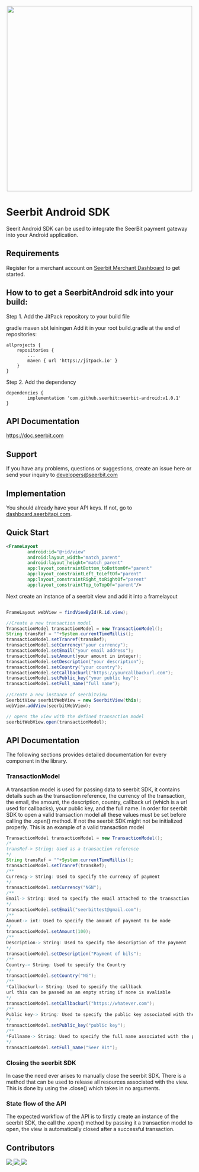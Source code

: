 <p align="center">
<img width="500" valign="top" src="https://res.cloudinary.com/dpejkbof5/image/upload/v1620323718/Seerbit_logo_png_ddcor4.png" data-canonical-src="https://res.cloudinary.com/dpejkbof5/image/upload/v1620323718/Seerbit_logo_png_ddcor4.png" style="max-width:100%; ">
</p>

# Seerbit Android SDK

Seerit Android SDK can be used to integrate the SeerBit payment gateway into your Android application. 

## Requirements 
Register for a merchant account on [Seerbit Merchant Dashboard](https://dashboard.seerbitapi.com) to get started. 

## How to to get a SeerbitAndroid sdk into your build:

Step 1. Add the JitPack repository to your build file

gradle
maven
sbt
leiningen
Add it in your root build.gradle at the end of repositories:

	allprojects {
		repositories {
			...
			maven { url 'https://jitpack.io' }
		}
	}
Step 2. Add the dependency

	dependencies {
	        implementation 'com.github.seerbit:seerbit-android:v1.0.1'
	}
## API Documentation 
   https://doc.seerbit.com

## Support 
If you have any problems, questions or suggestions, create an issue here or send your inquiry to developers@seerbit.com

## Implementation
You should already have your API keys. If not, go to [dashboard.seerbitapi.com](https://dashboard.seerbitapi.com).

## Quick Start

```xml
<FrameLayout
        android:id="@+id/view"
        android:layout_width="match_parent"
        android:layout_height="match_parent"
        app:layout_constraintBottom_toBottomOf="parent"
        app:layout_constraintLeft_toLeftOf="parent"
        app:layout_constraintRight_toRightOf="parent"
        app:layout_constraintTop_toTopOf="parent"/>
```

Next create an instance of a seerbit view and add it into a framelayout
```java

FrameLayout webView = findViewById(R.id.view);

//Create a new transaction model
TransactionModel transactionModel = new TransactionModel();
String transRef = ""+System.currentTimeMillis();
transactionModel.setTranref(transRef);
transactionModel.setCurrency("your currency");
transactionModel.setEmail("your email address");
transactionModel.setAmount(your amount in integer);
transactionModel.setDescription("your description");
transactionModel.setCountry("your country");
transactionModel.setCallbackurl("https://yourcallbackurl.com");
transactionModel.setPublic_key("your public key");
transactionModel.setFull_name("full name");
        
//Create a new instance of seerbitview
SeerbitView seerbitWebView = new SeerbitView(this);
webView.addView(seerbitWebView);

// opens the view with the defined transaction model
seerbitWebView.open(transactionModel);
```

## API Documentation
The following sections provides detailed documentation for every component in the library.


### TransactionModel
A transaction model is used for passing data to seerbit SDK, it contains details such as the transaction reference, the currency of the transaction, the email, the amount, the description, country, callback url (which is a url used for callbacks), your public key, and the full name. In order for seerbit SDK to open a valid transaction model all these values must be set before calling the .open() method. If not the seerbit SDK might not be initialized properly. This is an example of a valid transaction model
```java
TransactionModel transactionModel = new TransactionModel();
/*
transRef-> String: Used as a transaction reference
*/
String transRef = ""+System.currentTimeMillis();
transactionModel.setTranref(transRef);
/**
Currency-> String: Used to specify the currency of payment
*/
transactionModel.setCurrency("NGN");
/**
Email-> String: Used to specify the email attached to the transaction
*/
transactionModel.setEmail("seerbittest@gmail.com");
/**
Amount-> int: Used to specify the amount of payment to be made
*/
transactionModel.setAmount(100);
/**
Description-> String: Used to specify the description of the payment
*/
transactionModel.setDescription("Payment of bils");
/**
Country-> String: Used to specify the Country
*/
transactionModel.setCountry("NG");
/**
*Callbackurl-> String: Used to specify the callback 
url this can be passed as an empty string if none is avaliable
*/
transactionModel.setCallbackurl("https://whatever.com");
/**
Public key-> String: Used to specify the public key associated with the developers account
*/
transactionModel.setPublic_key("public key");
/**
*Fullname-> String: Used to specify the full name associated with the payment
*/
transactionModel.setFull_name("Seer Bit");
```
### Closing the seerbit SDK

In case the need ever arises to manually close the seerbit SDK. There is a method that can be used to release all resources associated with the view. This is done by using the .close() which takes in no arguments.

### State flow of the API

The expected workflow of the API is to firstly create an instance of the seerbit SDK, the call the .open() method by passing it a transaction model to open, the view is automatically closed after a successful transaction.

## Contributors
<span>
<a href="https://github.com/adewoleopeyemi">
  <img src="https://github.com/adewoleopeyemi.png?size=50">
</a>

<a href="https://github.com/amoskeyz">
  <img src="https://github.com/amoskeyz.png?size=50">
</a>
</a>
   <a href="https://github.com/victorighalo" title="Victor Ighalo">
  <img src="https://github.com/victorighalo.png?size=50">
</a>
   </span>
